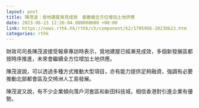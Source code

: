 ```yaml
---
layout: post
title: 陳茂波：覓地建屋漸見成效　會繼續全方位增加土地供應
date: 2023-06-23 12:26:04.000000000 +08:00
link: https://news.rthk.hk/rthk/ch/component/k2/1705966-20230623.htm
categories: rthk
---
```


財政司司長陳茂波接受報章專訪時表示，覓地建屋已經漸見成效，多個新發展區都按時序推進，未來會繼續全方位增加土地供應。

陳茂波說，可以透過多種方式推動大型項目，亦有能力提供足夠融資，強調有必要推動北部都會區及交椅洲人工島發展。

陳茂波又說，有不少企業傾向落戶河套區和新田科技城，相信香港對引進企業有優勢。
